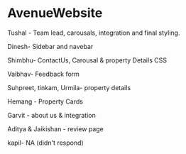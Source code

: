# AvenueWebsite

Tushal - Team lead, carousals, integration and final styling.

Dinesh- Sidebar and navebar

Shimbhu- ContactUs, Carousal & property Details CSS

Vaibhav- Feedback form

Suhpreet, tinkam, Urmila- property details

Hemang - Property Cards

Garvit - about us & integration

Aditya & Jaikishan - review page

kapil- NA (didn't respond)

